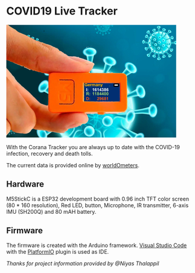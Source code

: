# COVID19 Live Tracker #

![M5Stick-C COVID19 Tracker](https://github.com/K0NRAD/covid19-live-tracker/blob/master/assets/m5stickc_covid19_live_tracker.jpg?raw=true )

With the Corana Tracker you are always up to date with the COVID-19 infection, recovery and death tolls.

The current data is provided online by [worldOmeters](https://www.worldometers.info).

## Hardware ##  
M5StickC is a ESP32 development board with 0.96 inch TFT color screen (80 * 160 resolution), Red LED, 
button, Microphone, IR transmitter, 6-axis IMU (SH200Q) and 80 mAH battery. 

## Firmware ##
The firmware is created with the Arduino framework. [Visual Studio Code](https://code.visualstudio.com)
with the [PlatformIO](https://platformio.org/platformio-ide) plugin is used as IDE.

*Thanks for project information provided by @Niyas Thalappil*
